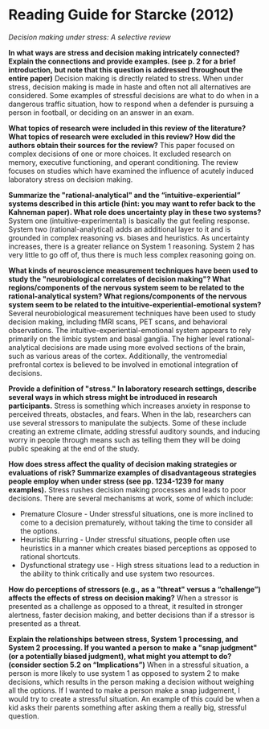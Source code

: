 # Reading Guide for Starcke (2012)
*Decision making under stress: A selective review*

**In what ways are stress and decision making intricately connected? Explain the connections and provide examples. (see p. 2 for a brief introduction, but note that this question is addressed throughout the entire paper)**
Decision making is directly related to stress. When under stress, decision making is made in haste and often not all alternatives are considered. Some examples of stressful decisions are what to do when in a dangerous traffic situation, how to respond when a defender is pursuing a person in football, or deciding on an answer in an exam.

**What topics of research were included in this review of the literature? What topics of research were excluded in this review? How did the authors obtain their sources for the review?**
This paper focused on complex decisions of one or more choices. It excluded research on memory, executive functioning, and operant conditioning. The review focuses on studies which have examined the influence of acutely induced laboratory stress on decision making.

**Summarize the "rational-analytical" and the “intuitive-experiential” systems described in this article (hint: you may want to refer back to the Kahneman paper). What role does uncertainty play in these two systems?**
System one (intuitive-experimental) is basically the gut feeling response. System two (rational-analytical) adds an additional layer to it and is grounded in complex reasoning vs. biases and heuristics. As uncertainty increases, there is a greater reliance on System 1 reasoning. System 2 has very little to go off of, thus there is much less complex reasoning going on.

**What kinds of neuroscience measurement techniques have been used to study the "neurobiological correlates of decision making"? What regions/components of the nervous system seem to be related to the rational-analytical system? What regions/components of the nervous system seem to be related to the intuitive-experiential-emotional system?**
Several neurobiological measurement techniques have been used to study decision making, including fMRI scans, PET scans, and behavioral observations. The intuitive-experiential-emotional system appears to rely primarily on the limbic system and basal ganglia. The higher level rational-analytical decisions are made using more evolved sections of the brain, such as various areas of the cortex. Additionally, the ventromedial prefrontal cortex is believed to be involved in emotional integration of decisions.

**Provide a definition of "stress." In laboratory research settings, describe several ways in which stress might be introduced in research participants.**
Stress is something which increases anxiety in response to perceived threats, obstacles, and fears. When in the lab, researchers can use several stressors to manipulate the subjects. Some of these include creating an extreme climate, adding stressful auditory sounds, and inducing worry in people through means such as telling them they will be doing public speaking at the end of the study.

**How does stress affect the quality of decision making strategies or evaluations of risk? Summarize examples of disadvantageous strategies people employ when under stress (see pp. 1234-1239 for many examples).**
Stress rushes decision making processes and leads to poor decisions. There are several mechanisms at work, some of which include:
- Premature Closure - Under stressful situations, one is more inclined to come to a decision prematurely, without taking the time to consider all the options.
- Heuristic Blurring - Under stressful situations, people often use heuristics in a manner which creates biased perceptions as opposed to rational shortcuts.
- Dysfunctional strategy use - High stress situations lead to a reduction in the ability to think critically and use system two resources.

**How do perceptions of stressors (e.g., as a "threat" versus a “challenge”) affects the effects of stress on decision making?**
When a stressor is presented as a challenge as opposed to a threat, it resulted in stronger alertness, faster decision making, and better decisions than if a stressor is presented as a threat.

**Explain the relationships between stress, System 1 processing, and System 2 processing. If you wanted a person to make a "snap judgment" (or a potentially biased judgment), what might you attempt to do? (consider section 5.2 on “Implications”)**
When in a stressful situation, a person is more likely to use system 1 as opposed to system 2 to make decisions, which results in the person making a decision without weighing all the options. If I wanted to make a person make a snap judgement, I would try to create a stressful situation. An example of this could be when a kid asks their parents something after asking them a really big, stressful question.
